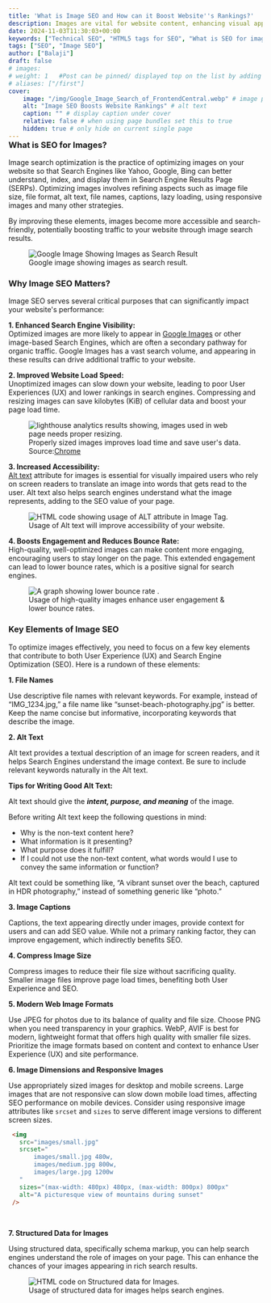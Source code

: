 ```yaml
---
title: 'What is Image SEO and How can it Boost Website''s Rankings?'
description: Images are vital for website content, enhancing visual appeal and user engagement. Yet, optimizing images for Search Engines—Image SEO—is often overlooked. This article delves into the essentials of Image SEO, its importance, and provides actionable strategies to enhance your website's visibility and website ranking. Learn about optimizing different image sizes, using alt tags for SEO, and selecting modern web image formats.
date: 2024-11-03T11:30:03+00:00
keywords: ["Technical SEO", "HTML5 tags for SEO", "What is SEO for images?", "What is picture SEO?", "What is the meaning of SEO in photography?"]
tags: ["SEO", "Image SEO"]
author: ["Balaji"]
draft: false
# images: 
# weight: 1   #Post can be pinned/ displayed top on the list by adding a weight=<num> var to page-variables
# aliases: ["/first"]
cover:
    image: "/img/Google_Image_Search_of_FrontendCentral.webp" # image path/url
    alt: "Image SEO Boosts Website Rankings" # alt text
    caption: "" # display caption under cover
    relative: false # when using page bundles set this to true
    hidden: true # only hide on current single page
---
```


<div style="margin-top: -24px;">  

### What is SEO for Images?
Image search optimization is the practice of optimizing images on your website so that Search Engines like Yahoo, Google, Bing can better understand, index, and display them in Search Engine Results Page (SERPs). Optimizing images involves refining aspects such as image file size, file format, alt text, file names, captions, lazy loading, using responsive images and many other strategies.

By improving these elements, images become more accessible and search-friendly, potentially boosting traffic to your website through image search results.

<figure>
    <img src="/img/Google_Image_Search_of_FrontendCentral.webp" alt="Google Image Showing Images as Search Result" width="auto" height="auto"/>
    <figcaption>Google image showing images as search result.</figcaption>
</figure>

### Why Image SEO Matters?
Image SEO serves several critical purposes that can significantly impact your website's performance:

**1. Enhanced Search Engine Visibility:**  
 Optimized images are more likely to appear in <a href="https://images.google.com/" target="_blank" rel="noopener noreferrer">Google Images</a> or other image-based Search Engines, which are often a secondary pathway for organic traffic. Google Images has a vast search volume, and appearing in these results can drive additional traffic to your website.

**2. Improved Website Load Speed:**  
 Unoptimized images can slow down your website, leading to poor User Experiences (UX) and lower rankings in search engines. Compressing and resizing images can save kilobytes (KiB) of cellular data and boost your page load time.

<figure>
    <img src="/img/performance-reading-lighthouse.webp" alt="lighthouse analytics results showing, images used in web page needs proper resizing." width="auto" height="auto"/>
    <figcaption>Properly sized images improves load time and save user's data. Source:<a href="https://developer.chrome.com/docs/lighthouse/performance/uses-responsive-images/?utm_source=lighthouse&utm_medium=devtools" target="_blank" rel="noopener noreferrer">Chrome</a></figcaption>
</figure>

**3. Increased Accessibility:**   
 <a href="https://developer.mozilla.org/en-US/docs/Web/API/HTMLImageElement/alt#usage_notes" target="_blank" rel="noopener noreferrer">Alt text</a> attribute for images is essential for visually impaired users who rely on screen readers to translate an image into words that gets read to the user. Alt text also helps search engines understand what the image represents, adding to the SEO value of your page.

 <figure>
    <img src="/img/use-of-Alt-text-attribute-for-images.webp" alt="HTML code showing usage of ALT attribute in Image Tag." width="auto" height="auto"/>
    <figcaption>Usage of Alt text will improve accessibility of your website.</figcaption>
</figure> 

**4. Boosts Engagement and Reduces Bounce Rate:**   
 High-quality, well-optimized images can make content more engaging, encouraging users to stay longer on the page. This extended engagement can lead to lower bounce rates, which is a positive signal for search engines.

<figure>
    <img src="/img/Bounce-Rate-Graph.webp" alt="A graph showing lower bounce rate ." width="auto" height="auto"/>
    <figcaption>Usage of high-quality images enhance user engagement & lower bounce rates.</figcaption>
</figure> 

### Key Elements of Image SEO
To optimize images effectively, you need to focus on a few key elements that contribute to both User Experience (UX) and Search Engine Optimization (SEO). Here is a rundown of these elements:


**1. File Names**  

Use descriptive file names with relevant keywords. For example, instead of “IMG_1234.jpg,” a file name like “sunset-beach-photography.jpg” is better.
Keep the name concise but informative, incorporating keywords that describe the image.


**2. Alt Text**    

Alt text provides a textual description of an image for screen readers, and it helps Search Engines understand the image context. Be sure to include relevant keywords naturally in the Alt text.  

 **Tips for Writing Good Alt Text:**  

 Alt text should give the ___intent, purpose, and meaning___ of the image.

 Before writing Alt text keep the following questions in mind:
  - Why is the non-text content here?
  - What information is it presenting?
  - What purpose does it fulfill?
  - If I could not use the non-text content, what words would I use to convey the same information or function?
  
 Alt text could be something like, “A vibrant sunset over the beach, captured in HDR photography,” instead of something generic like “photo.”  


**3. Image Captions**  

Captions, the text appearing directly under images, provide context for users and can add SEO value. While not a primary ranking factor, they can improve engagement, which indirectly benefits SEO.  


**4. Compress Image Size**  

Compress images to reduce their file size without sacrificing quality. Smaller image files improve page load times, benefiting both User Experience and SEO.  


**5. Modern Web Image Formats**  

Use JPEG for photos due to its balance of quality and file size. Choose PNG when you need transparency in your graphics. WebP, AVIF is best for modern, lightweight format that offers high quality with smaller file sizes. Prioritize the image formats based on content and context to enhance User Experience (UX) and site performance.


**6. Image Dimensions and Responsive Images**  

 Use appropriately sized images for desktop and mobile screens. Large images that are not responsive can slow down mobile load times, affecting SEO performance on mobile devices.
Consider using responsive image attributes like `srcset` and `sizes` to serve different image versions to different screen sizes.  
 ```html
  <img
    src="images/small.jpg"
    srcset="
        images/small.jpg 480w,
        images/medium.jpg 800w,
        images/large.jpg 1200w
    "
    sizes="(max-width: 480px) 480px, (max-width: 800px) 800px"
    alt="A picturesque view of mountains during sunset"
  />
 ```  
 <br>

  **7. Structured Data for Images**  

 Using structured data, specifically schema markup, you can help search engines understand the role of images on your page. This can enhance the chances of your images appearing in rich search results.

  <figure>
    <img src="/img/Structured-Data-for-Images.webp" alt="HTML code on Structured data for Images." width="auto" height="auto"/>
    <figcaption>Usage of structured data for images helps search engines.</figcaption>
  </figure> 

</div>